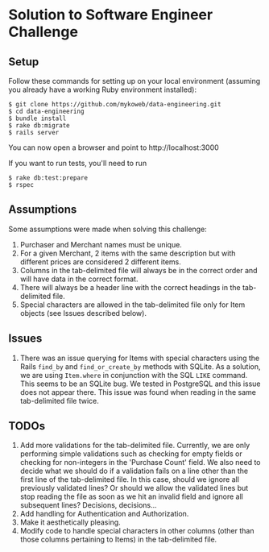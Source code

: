 # Solution to Software Engineer Challenge

## Setup

Follow these commands for setting up on your local environment (assuming you already have a working Ruby environment installed):

    $ git clone https://github.com/mykoweb/data-engineering.git
    $ cd data-engineering
    $ bundle install
    $ rake db:migrate
    $ rails server

You can now open a browser and point to http://localhost:3000

If you want to run tests, you'll need to run

    $ rake db:test:prepare
    $ rspec

## Assumptions

Some assumptions were made when solving this challenge:

1. Purchaser and Merchant names must be unique.
2. For a given Merchant, 2 items with the same description but with different prices are considered 2 different items.
3. Columns in the tab-delimited file will always be in the correct order and will have data in the correct format.
4. There will always be a header line with the correct headings in the tab-delimited file.
5. Special characters are allowed in the tab-delimited file only for Item objects (see Issues described below).

## Issues

1. There was an issue querying for Items with special characters using the Rails `find_by` and `find_or_create_by` methods with SQLite. As a solution, we are using `Item.where` in conjunction with the SQL `LIKE` command. This seems to be an SQLite bug. We tested in PostgreSQL and this issue does not appear there. This issue was found when reading in the same tab-delimited file twice.

## TODOs

1. Add more validations for the tab-delimited file. Currently, we are only performing simple validations such as checking for empty fields or checking for non-integers in the 'Purchase Count' field. We also need to decide what we should do if a validation fails on a line other than the first line of the tab-delimited file. In this case, should we ignore all previously validated lines? Or should we allow the validated lines but stop reading the file as soon as we hit an invalid field and ignore all subsequent lines? Decisions, decisions...
2. Add handling for Authentication and Authorization.
3. Make it aesthetically pleasing.
4. Modify code to handle special characters in other columns (other than those columns pertaining to Items) in the tab-delimited file.
